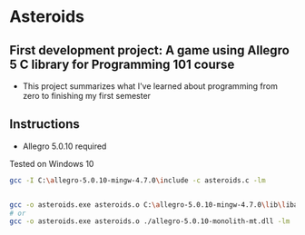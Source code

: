 # Asteroids
## First development project: A game using Allegro 5 C library for Programming 101 course
- This project summarizes what I've learned about programming from zero to finishing my first semester


## Instructions

- Allegro 5.0.10 required

Tested on Windows 10

```bash
gcc -I C:\allegro-5.0.10-mingw-4.7.0\include -c asteroids.c -lm


gcc -o asteroids.exe asteroids.o C:\allegro-5.0.10-mingw-4.7.0\lib\liballegro-5.0.10-monolith-mt.a -lm
# or
gcc -o asteroids.exe asteroids.o ./allegro-5.0.10-monolith-mt.dll -lm
```

